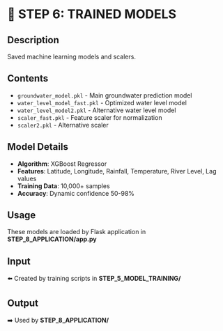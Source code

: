 # 💾 STEP 6: TRAINED MODELS

## Description
Saved machine learning models and scalers.

## Contents
- `groundwater_model.pkl` - Main groundwater prediction model
- `water_level_model_fast.pkl` - Optimized water level model
- `water_level_model2.pkl` - Alternative water level model
- `scaler_fast.pkl` - Feature scaler for normalization
- `scaler2.pkl` - Alternative scaler

## Model Details
- **Algorithm**: XGBoost Regressor
- **Features**: Latitude, Longitude, Rainfall, Temperature, River Level, Lag values
- **Training Data**: 10,000+ samples
- **Accuracy**: Dynamic confidence 50-98%

## Usage
These models are loaded by Flask application in **STEP_8_APPLICATION/app.py**

## Input
⬅️ Created by training scripts in **STEP_5_MODEL_TRAINING/**

## Output
➡️ Used by **STEP_8_APPLICATION/**
